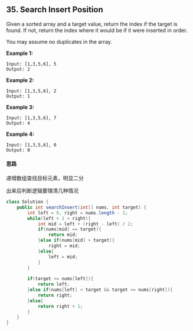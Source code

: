 ## 35. Search Insert Position

Given a sorted array and a target value, return the index if the target is found. If not, return the index where it would be if it were inserted in order.

You may assume no duplicates in the array.

**Example 1:**

```
Input: [1,3,5,6], 5
Output: 2
```

**Example 2:**

```
Input: [1,3,5,6], 2
Output: 1
```

**Example 3:**

```
Input: [1,3,5,6], 7
Output: 4
```

**Example 4:**

```
Input: [1,3,5,6], 0
Output: 0
```



#### 思路

递增数组查找目标元素，明显二分

出来后判断逻辑要理清几种情况



```java
class Solution {
    public int searchInsert(int[] nums, int target) {
        int left = 0, right = nums.length - 1;
        while(left + 1 < right){
            int mid = left + (right - left) / 2;
            if(nums[mid] == target){
                return mid;
            }else if(nums[mid] > target){
                right = mid;
            }else{
                left = mid;
            }
        }
        
        if(target <= nums[left]){
            return left;
        }else if(nums[left] < target && target <= nums[right]){
            return right;
        }else{
            return right + 1;
        }
    }
}
```

